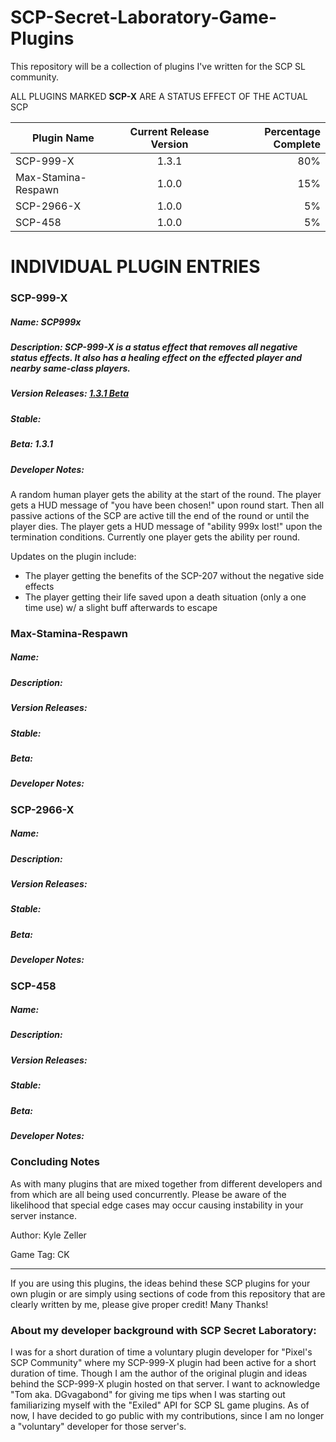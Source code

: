 # SCP-Secret-Laboratory-Game-Plugins
This repository will be a collection of plugins I've written for the SCP SL community.

ALL PLUGINS MARKED **SCP-X** ARE A STATUS EFFECT OF THE ACTUAL SCP

| **Plugin Name**        | **Current Release Version**           | **Percentage Complete**  |
| ------------- |:-------------:| -----:|
| SCP-999-X      | 1.3.1 | 80% |
| Max-Stamina-Respawn      | 1.0.0      |   15% |
| SCP-2966-X | 1.0.0      |    5% |
| SCP-458 | 1.0.0      |    5% |

# INDIVIDUAL PLUGIN ENTRIES
### SCP-999-X
##### Name: SCP999x
##### Description: SCP-999-X is a status effect that removes all negative status effects. It also has a healing effect on the effected player and nearby same-class players.

##### Version Releases: [1.3.1 Beta](https://github.com/ECE-Engineer/SCP-Secret-Laboratory-Game-Plugins/blob/main/SCP999x/DLLs/SCP999x.dll?raw=true)
##### Stable: 
##### Beta: 1.3.1
##### Developer Notes: 

A random human player gets the ability at the start of the round. The player gets a HUD message of "you have been chosen!" upon round start. Then all passive actions of the SCP are active till the end of the round or until the player dies. The player gets a HUD message of "ability 999x lost!" upon the termination conditions. Currently one player gets the ability per round. 

Updates on the plugin include:
- The player getting the benefits of the SCP-207 without the negative side effects
- The player getting their life saved upon a death situation (only a one time use) w/ a slight buff afterwards to escape

### Max-Stamina-Respawn
##### Name:
##### Description:
##### Version Releases:
##### Stable: 
##### Beta: 
##### Developer Notes:

### SCP-2966-X
##### Name:
##### Description:
##### Version Releases:
##### Stable: 
##### Beta: 
##### Developer Notes:

### SCP-458
##### Name:
##### Description:
##### Version Releases:
##### Stable: 
##### Beta: 
##### Developer Notes:

### Concluding Notes
As with many plugins that are mixed together from different developers and from which are all being used concurrently.
Please be aware of the likelihood that special edge cases may occur causing instability in your server instance.

Author: Kyle Zeller

Game Tag: CK

--------
If you are using this plugins, the ideas behind these SCP plugins for your own plugin or are simply using sections of code from this repository that are clearly written by me, please give proper credit!
Many Thanks!





### About my developer background with SCP Secret Laboratory:
I was for a short duration of time a voluntary plugin developer for "Pixel's SCP Community" where my SCP-999-X plugin had been active for a short duration of time.
Though I am the author of the original plugin and ideas behind the SCP-999-X plugin hosted on that server. I want to acknowledge "Tom aka. DGvagabond" for giving me tips when I was starting out familiarizing myself with the "Exiled" API for SCP SL game plugins. As of now, I have decided to go public with my contributions, since I am no longer a "voluntary" developer for those server's. 
